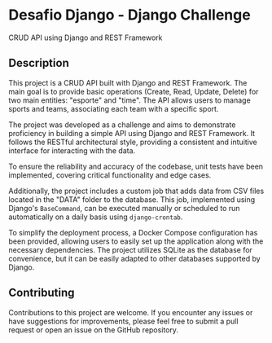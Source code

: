 # Desafio Django - Django Challenge

CRUD API using Django and REST Framework

## Description

This project is a CRUD API built with Django and REST Framework. The main goal is to provide basic operations (Create, Read, Update, Delete) for two main entities: "esporte" and "time". The API allows users to manage sports and teams, associating each team with a specific sport.

The project was developed as a challenge and aims to demonstrate proficiency in building a simple API using Django and REST Framework. It follows the RESTful architectural style, providing a consistent and intuitive interface for interacting with the data.

To ensure the reliability and accuracy of the codebase, unit tests have been implemented, covering critical functionality and edge cases.

Additionally, the project includes a custom job that adds data from CSV files located in the "DATA" folder to the database. This job, implemented using Django's `BaseCommand`, can be executed manually or scheduled to run automatically on a daily basis using `django-crontab`.

To simplify the deployment process, a Docker Compose configuration has been provided, allowing users to easily set up the application along with the necessary dependencies. The project utilizes SQLite as the database for convenience, but it can be easily adapted to other databases supported by Django.


## Contributing

Contributions to this project are welcome. If you encounter any issues or have suggestions for improvements, please feel free to submit a pull request or open an issue on the GitHub repository.
